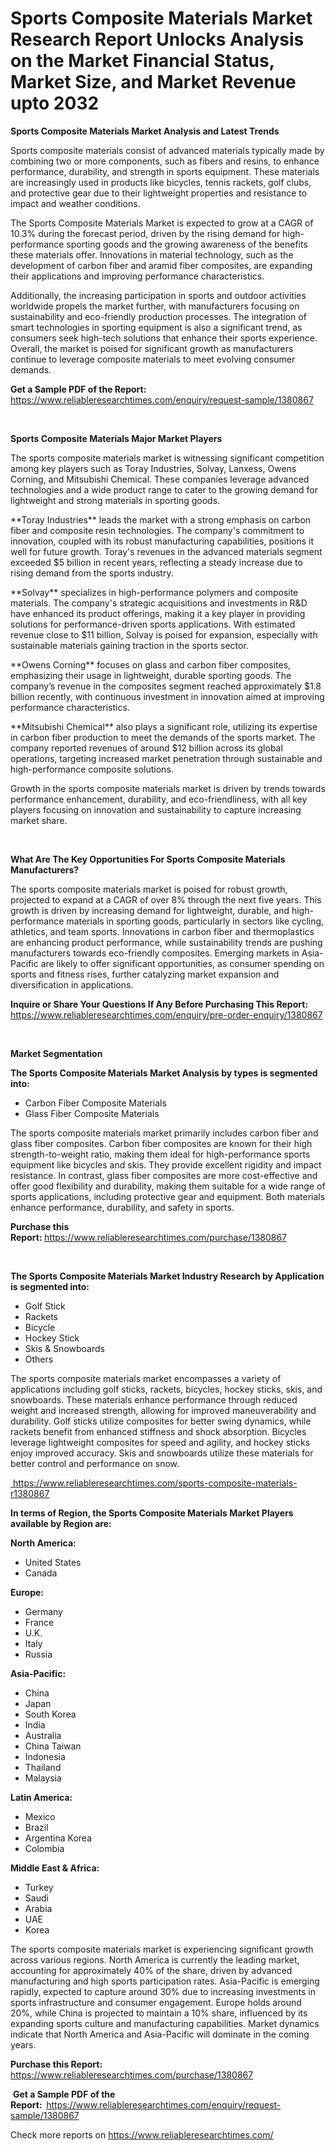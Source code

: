 <p><h1>Sports Composite Materials Market Research Report Unlocks Analysis on the Market Financial Status, Market Size, and Market Revenue upto 2032</h1></p><p><strong>Sports Composite Materials Market Analysis and Latest Trends</strong></p>
<p><p>Sports composite materials consist of advanced materials typically made by combining two or more components, such as fibers and resins, to enhance performance, durability, and strength in sports equipment. These materials are increasingly used in products like bicycles, tennis rackets, golf clubs, and protective gear due to their lightweight properties and resistance to impact and weather conditions.</p><p>The Sports Composite Materials Market is expected to grow at a CAGR of 10.3% during the forecast period, driven by the rising demand for high-performance sporting goods and the growing awareness of the benefits these materials offer. Innovations in material technology, such as the development of carbon fiber and aramid fiber composites, are expanding their applications and improving performance characteristics. </p><p>Additionally, the increasing participation in sports and outdoor activities worldwide propels the market further, with manufacturers focusing on sustainability and eco-friendly production processes. The integration of smart technologies in sporting equipment is also a significant trend, as consumers seek high-tech solutions that enhance their sports experience. Overall, the market is poised for significant growth as manufacturers continue to leverage composite materials to meet evolving consumer demands.</p></p>
<p><strong>Get a Sample PDF of the Report:&nbsp;</strong> <a href="https://www.reliableresearchtimes.com/enquiry/request-sample/1380867?utm_campaign=3551&utm_medium=2&utm_source=Github&utm_content=ia&utm_term=02042025&utm_id=sports-composite-materials">https://www.reliableresearchtimes.com/enquiry/request-sample/1380867</a></p>
<p>&nbsp;</p>
<p><strong>Sports Composite Materials Major Market Players</strong></p>
<p><p>The sports composite materials market is witnessing significant competition among key players such as Toray Industries, Solvay, Lanxess, Owens Corning, and Mitsubishi Chemical. These companies leverage advanced technologies and a wide product range to cater to the growing demand for lightweight and strong materials in sporting goods.</p><p>**Toray Industries** leads the market with a strong emphasis on carbon fiber and composite resin technologies. The company's commitment to innovation, coupled with its robust manufacturing capabilities, positions it well for future growth. Toray's revenues in the advanced materials segment exceeded $5 billion in recent years, reflecting a steady increase due to rising demand from the sports industry.</p><p>**Solvay** specializes in high-performance polymers and composite materials. The company's strategic acquisitions and investments in R&D have enhanced its product offerings, making it a key player in providing solutions for performance-driven sports applications. With estimated revenue close to $11 billion, Solvay is poised for expansion, especially with sustainable materials gaining traction in the sports sector.</p><p>**Owens Corning** focuses on glass and carbon fiber composites, emphasizing their usage in lightweight, durable sporting goods. The company’s revenue in the composites segment reached approximately $1.8 billion recently, with continuous investment in innovation aimed at improving performance characteristics.</p><p>**Mitsubishi Chemical** also plays a significant role, utilizing its expertise in carbon fiber production to meet the demands of the sports market. The company reported revenues of around $12 billion across its global operations, targeting increased market penetration through sustainable and high-performance composite solutions.</p><p>Growth in the sports composite materials market is driven by trends towards performance enhancement, durability, and eco-friendliness, with all key players focusing on innovation and sustainability to capture increasing market share.</p></p>
<p>&nbsp;</p>
<p><strong>What Are The Key Opportunities For Sports Composite Materials Manufacturers?</strong></p>
<p><p>The sports composite materials market is poised for robust growth, projected to expand at a CAGR of over 8% through the next five years. This growth is driven by increasing demand for lightweight, durable, and high-performance materials in sporting goods, particularly in sectors like cycling, athletics, and team sports. Innovations in carbon fiber and thermoplastics are enhancing product performance, while sustainability trends are pushing manufacturers towards eco-friendly composites. Emerging markets in Asia-Pacific are likely to offer significant opportunities, as consumer spending on sports and fitness rises, further catalyzing market expansion and diversification in applications.</p></p>
<p><strong>Inquire or Share Your Questions If Any Before Purchasing This Report:</strong> <a href="https://www.reliableresearchtimes.com/enquiry/pre-order-enquiry/1380867?utm_campaign=3551&utm_medium=2&utm_source=Github&utm_content=ia&utm_term=02042025&utm_id=sports-composite-materials">https://www.reliableresearchtimes.com/enquiry/pre-order-enquiry/1380867</a></p>
<p>&nbsp;</p>
<p><strong>Market Segmentation</strong></p>
<p><strong>The Sports Composite Materials Market Analysis by types is segmented into:</strong></p>
<p><ul><li>Carbon Fiber Composite Materials</li><li>Glass Fiber Composite Materials</li></ul></p>
<p><p>The sports composite materials market primarily includes carbon fiber and glass fiber composites. Carbon fiber composites are known for their high strength-to-weight ratio, making them ideal for high-performance sports equipment like bicycles and skis. They provide excellent rigidity and impact resistance. In contrast, glass fiber composites are more cost-effective and offer good flexibility and durability, making them suitable for a wide range of sports applications, including protective gear and equipment. Both materials enhance performance, durability, and safety in sports.</p></p>
<p><strong>Purchase this Report:&nbsp;</strong><a href="https://www.reliableresearchtimes.com/purchase/1380867?utm_campaign=3551&utm_medium=2&utm_source=Github&utm_content=ia&utm_term=02042025&utm_id=sports-composite-materials">https://www.reliableresearchtimes.com/purchase/1380867</a></p>
<p>&nbsp;</p>
<p><strong>The Sports Composite Materials Market Industry Research by Application is segmented into:</strong></p>
<p><ul><li>Golf Stick</li><li>Rackets</li><li>Bicycle</li><li>Hockey Stick</li><li>Skis & Snowboards</li><li>Others</li></ul></p>
<p><p>The sports composite materials market encompasses a variety of applications including golf sticks, rackets, bicycles, hockey sticks, skis, and snowboards. These materials enhance performance through reduced weight and increased strength, allowing for improved maneuverability and durability. Golf sticks utilize composites for better swing dynamics, while rackets benefit from enhanced stiffness and shock absorption. Bicycles leverage lightweight composites for speed and agility, and hockey sticks enjoy improved accuracy. Skis and snowboards utilize these materials for better control and performance on snow.</p></p>
<p><a href="https://www.reliableresearchtimes.com/sports-composite-materials-r1380867?utm_campaign=3551&utm_medium=2&utm_source=Github&utm_content=ia&utm_term=02042025&utm_id=sports-composite-materials">&nbsp;https://www.reliableresearchtimes.com/sports-composite-materials-r1380867</a></p>
<p><strong>In terms of Region, the Sports Composite Materials Market Players available by Region are:</strong></p>
<p>
    <p> <strong> North America: </strong>
        <ul>
            <li>United States</li>
            <li>Canada</li>
        </ul>
        </p> 
    <p> <strong> Europe: </strong>
        <ul>
            <li>Germany</li>
            <li>France</li>
            <li>U.K.</li>
            <li>Italy</li>
            <li>Russia</li>
        </ul>
        </p> 
    <p> <strong> Asia-Pacific: </strong>
        <ul>
            <li>China</li>
            <li>Japan</li>
            <li>South Korea</li>
            <li>India</li>
            <li>Australia</li>
            <li>China Taiwan</li>
            <li>Indonesia</li>
            <li>Thailand</li>
            <li>Malaysia</li>
        </ul>
        </p> 
    <p> <strong> Latin America: </strong>
        <ul>
            <li>Mexico</li>
            <li>Brazil</li>
            <li>Argentina Korea</li>
            <li>Colombia</li>
        </ul>
        </p> 
    <p> <strong> Middle East & Africa: </strong>
        <ul>
            <li>Turkey</li>
            <li>Saudi</li>
            <li>Arabia</li>
            <li>UAE</li>
            <li>Korea</li>
        </ul>
    </p>
    </p>
<p><p>The sports composite materials market is experiencing significant growth across various regions. North America is currently the leading market, accounting for approximately 40% of the share, driven by advanced manufacturing and high sports participation rates. Asia-Pacific is emerging rapidly, expected to capture around 30% due to increasing investments in sports infrastructure and consumer engagement. Europe holds around 20%, while China is projected to maintain a 10% share, influenced by its expanding sports culture and manufacturing capabilities. Market dynamics indicate that North America and Asia-Pacific will dominate in the coming years.</p></p>
<p><strong>Purchase this Report: </strong><a href="https://www.reliableresearchtimes.com/purchase/1380867?utm_campaign=3551&utm_medium=2&utm_source=Github&utm_content=ia&utm_term=02042025&utm_id=sports-composite-materials">https://www.reliableresearchtimes.com/purchase/1380867</a></p>
<p>&nbsp;<strong>Get a Sample PDF of the Report:&nbsp;&nbsp;</strong><a href="https://www.reliableresearchtimes.com/enquiry/request-sample/1380867?utm_campaign=3551&utm_medium=2&utm_source=Github&utm_content=ia&utm_term=02042025&utm_id=sports-composite-materials">https://www.reliableresearchtimes.com/enquiry/request-sample/1380867</a></p>
<p><strong></strong></p>
<p>Check more reports on <a href="https://www.reliableresearchtimes.com/?utm_campaign=3551&utm_medium=2&utm_source=Github&utm_content=ia&utm_term=02042025&utm_id=sports-composite-materials">https://www.reliableresearchtimes.com/</a></p>